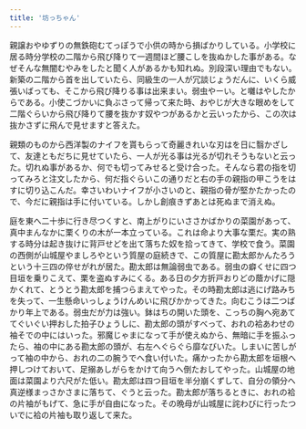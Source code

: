 ```yaml
---
title: '坊っちゃん'
---
```


親譲おやゆずりの無鉄砲むてっぽうで小供の時から損ばかりしている。小学校に居る時分学校の二階から飛び降りて一週間ほど腰こしを抜ぬかした事がある。なぜそんな無闇むやみをしたと聞く人があるかも知れぬ。別段深い理由でもない。新築の二階から首を出していたら、同級生の一人が冗談じょうだんに、いくら威張いばっても、そこから飛び降りる事は出来まい。弱虫やーい。と囃はやしたからである。小使こづかいに負ぶさって帰って来た時、おやじが大きな眼めをして二階ぐらいから飛び降りて腰を抜かす奴やつがあるかと云いったから、この次は抜かさずに飛んで見せますと答えた。  

親類のものから西洋製のナイフを貰もらって奇麗きれいな刃はを日に翳かざして、友達ともだちに見せていたら、一人が光る事は光るが切れそうもないと云った。切れぬ事があるか、何でも切ってみせると受け合った。そんなら君の指を切ってみろと注文したから、何だ指ぐらいこの通りだと右の手の親指の甲こうをはすに切り込こんだ。幸さいわいナイフが小さいのと、親指の骨が堅かたかったので、今だに親指は手に付いている。しかし創痕きずあとは死ぬまで消えぬ。  

庭を東へ二十歩に行き尽つくすと、南上がりにいささかばかりの菜園があって、真中まんなかに栗くりの木が一本立っている。これは命より大事な栗だ。実の熟する時分は起き抜けに背戸せどを出て落ちた奴を拾ってきて、学校で食う。菜園の西側が山城屋やましろやという質屋の庭続きで、この質屋に勘太郎かんたろうという十三四の倅せがれが居た。勘太郎は無論弱虫である。弱虫の癖くせに四つ目垣を乗りこえて、栗を盗ぬすみにくる。ある日の夕方折戸おりどの蔭かげに隠かくれて、とうとう勘太郎を捕つらまえてやった。その時勘太郎は逃にげ路みちを失って、一生懸命いっしょうけんめいに飛びかかってきた。向むこうは二つばかり年上である。弱虫だが力は強い。鉢はちの開いた頭を、こっちの胸へ宛あててぐいぐい押おした拍子ひょうしに、勘太郎の頭がすべって、おれの袷あわせの袖そでの中にはいった。邪魔じゃまになって手が使えぬから、無暗に手を振ふったら、袖の中にある勘太郎の頭が、右左へぐらぐら靡なびいた。しまいに苦しがって袖の中から、おれの二の腕うでへ食い付いた。痛かったから勘太郎を垣根へ押しつけておいて、足搦あしがらをかけて向うへ倒たおしてやった。山城屋の地面は菜園より六尺がた低い。勘太郎は四つ目垣を半分崩くずして、自分の領分へ真逆様まっさかさまに落ちて、ぐうと云った。勘太郎が落ちるときに、おれの袷の片袖がもげて、急に手が自由になった。その晩母が山城屋に詫わびに行ったついでに袷の片袖も取り返して来た。